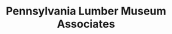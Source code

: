 ---
layout: repo
title: "Pennsylvania Lumber Museum Associates"
id: 14005
permalink: repos/14005/
---
